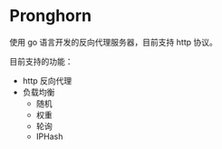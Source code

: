 # Pronghorn

使用 go 语言开发的反向代理服务器，目前支持 http 协议。


目前支持的功能：

- http 反向代理
- 负载均衡 
    - 随机
    - 权重
    - 轮询
    - IPHash
